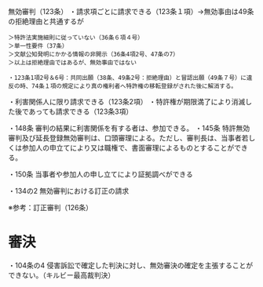 無効審判（123条）
・請求項ごとに請求できる（123条１項）→無効事由は49条の拒絶理由と共通するが
	
	＞特許法実施細則に従っていない（36条６項４号）
	＞単一性要件（37条）
	＞文献公知発明にかかる情報の非開示（36条4項2号、47条の7）
	＞以上は拒絶理由ではあるが、無効事由ではない

	・123条1項2号＆6号：共同出願（38条、49条2号：拒絶理由）と冒認出願（49条７号）に違反の時、74条１項の規定により真の権利者へ特許権の移転登録がされた後に解消する。
	
・利害関係人に限り請求できる（123条2項）
・特許権が期限満了により消滅した後であっても請求できる（123条3項）

・148条
審判の結果に利害関係を有する者は、参加できる。
・145条
特許無効審判及び延長登録無効審判は、口頭審理による。ただし、審判長は、当事者若しくは参加人の申立てにより又は職権で、書面審理によるものとすることができる。

・150条
当事者や参加人の申し立てにより証拠調べができる

・134の2
無効審判における訂正の請求

※参考：訂正審判（126条）

# 審決
・104条の4
侵害訴訟で確定した判決に対し、無効審決の確定を主張することができない。（キルビー最高裁判決）

